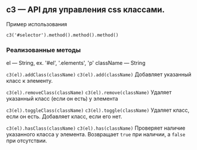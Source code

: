 ## c3 — API для управления css классами.

Пример использования

`c3('#selector').method().method().method()`

### Реализованные методы

el — String, ex. '#el', '.elements', 'p'
className — String

`c3(el).addClass(className)`
`c3(el).add(className)`
Добавляет указанный класс к элементу.

`c3(el).removeClass(className)`
`c3(el).remove(className)`
Удаляет указанный класс (если он есть) у элемента

`c3(el).toggleClass(className)`
`c3(el).toggle(className)`
Удаляет класс, если он есть. Добавляет класс, если его нет.

`c3(el).hasClass(className)`
`c3(el).has(className)`
Проверяет наличие указанного класса у элемента. Возвращает `true` при наличии, а `false` при отсутствии.
